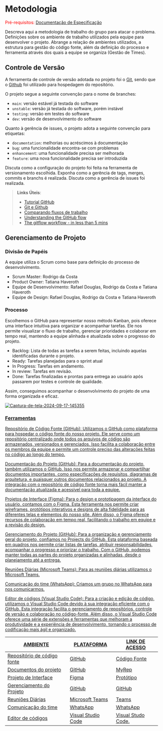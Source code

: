 
# Metodologia

<span style="color:red">Pré-requisitos: <a href="2-Especificação do Projeto.md"> Documentação de Especificação</a></span>

Descreva aqui a metodologia de trabalho do grupo para atacar o problema. Definições sobre os ambiente de trabalho utilizados pela  equipe para desenvolver o projeto. Abrange a relação de ambientes utilizados, a estrutura para gestão do código fonte, além da definição do processo e ferramenta através dos quais a equipe se organiza (Gestão de Times).

## Controle de Versão

A ferramenta de controle de versão adotada no projeto foi o
[Git](https://git-scm.com/), sendo que o [Github](https://github.com)
foi utilizado para hospedagem do repositório.

O projeto segue a seguinte convenção para o nome de branches:

- `main`: versão estável já testada do software
- `unstable`: versão já testada do software, porém instável
- `testing`: versão em testes do software
- `dev`: versão de desenvolvimento do software

Quanto à gerência de issues, o projeto adota a seguinte convenção para
etiquetas:

- `documentation`: melhorias ou acréscimos à documentação
- `bug`: uma funcionalidade encontra-se com problemas
- `enhancement`: uma funcionalidade precisa ser melhorada
- `feature`: uma nova funcionalidade precisa ser introduzida

Discuta como a configuração do projeto foi feita na ferramenta de versionamento escolhida. Exponha como a gerência de tags, merges, commits e branchs é realizada. Discuta como a gerência de issues foi realizada.

> **Links Úteis**:
> - [Tutorial GitHub](https://guides.github.com/activities/hello-world/)
> - [Git e Github](https://www.youtube.com/playlist?list=PLHz_AreHm4dm7ZULPAmadvNhH6vk9oNZA)
>  - [Comparando fluxos de trabalho](https://www.atlassian.com/br/git/tutorials/comparing-workflows)
> - [Understanding the GitHub flow](https://guides.github.com/introduction/flow/)
> - [The gitflow workflow - in less than 5 mins](https://www.youtube.com/watch?v=1SXpE08hvGs)

## Gerenciamento de Projeto

### Divisão de Papéis

A equipe utiliza o Scrum como base para definição do processo de desenvolvimento.

- Scrum Master: Rodrigo da Costa
- Product Owner: Tatiana Haveroth
- Equipe de Desenvolvimento: Rafael Douglas, Rodrigo da Costa e Tatiana Haveroth
- Equipe de Design: Rafael Douglas, Rodrigo da Costa e Tatiana Haveroth



### Processo

Escolhemos o GitHub para representar nosso método Kanban, pois oferece uma interface intuitiva para organizar e acompanhar tarefas. Ele nos permite visualizar o fluxo de trabalho, gerenciar prioridades e colaborar em tempo real, mantendo a equipe alinhada e atualizada sobre o progresso do projeto.

- Backlog: Lista de todas as tarefas a serem feitas, incluindo aquelas identificadas durante o projeto.
- Ready: Tarefas planejadas para o sprint atual
- In Progress: Tarefas em andamento.
- In review: Tarefas em revisão.
- Done: Tarefas finalizadas e prontas para entrega ao usuário após passarem por testes e controle de qualidade.

Assim, conseguimos acompanhar o desenvolvimento do projeto de uma forma organizada e eficaz.

<a href="https://ibb.co/DGgrT37"><img src="https://i.ibb.co/f8GDLmC/Captura-de-tela-2024-09-17-145355.png" alt="Captura-de-tela-2024-09-17-145355" border="0"></a><br /><a target='_blank' href='https://pt-br.imgbb.com/'>


### Ferramentas

Repositório de Código Fonte (GitHub): Utilizamos o GitHub como plataforma para hospedar o código fonte do nosso projeto. Ele serve como um repositório centralizado onde todos os arquivos de código são armazenados, versionados e gerenciados. Isso facilita a colaboração entre os membros da equipe e permite um controle preciso das alterações feitas no código ao longo do tempo.

Documentação do Projeto (GitHub): Para a documentação do projeto, também utilizamos o GitHub. Isso nos permite armazenar e compartilhar documentos importantes, como especificações de requisitos, diagramas de arquitetura, e quaisquer outros documentos relacionados ao projeto. A integração com o repositório de código fonte torna mais fácil manter a documentação atualizada e acessível para toda a equipe.

Projetos de Interface (Figma): Para o design e prototipagem da interface do usuário, contamos com o Figma. Esta ferramenta nos permite criar wireframes, protótipos interativos e designs de alta fidelidade para as diferentes telas e elementos do nosso site. Além disso, o Figma oferece recursos de colaboração em tempo real, facilitando o trabalho em equipe e a revisão do design.

Gerenciamento do Projeto (GitHub): Para a organização e gerenciamento geral do projeto, confiamos no Projects do GitHub. Esta plataforma baseada em quadros nos permite criar listas de tarefas, atribuir responsabilidades, acompanhar o progresso e priorizar o trabalho. Com o GitHub, podemos manter todas as partes do projeto organizadas e alinhadas, desde o planejamento até a entrega.

Reuniões Diárias (Microsoft Teams): Para as reuniões diárias utilizamos o Microsoft Teams.

Comunicação do time (WhatsApp): Criamos um grupo no WhatsApp para nos comunicarmos.

Editor de códigos (Visual Studio Code): Para a criação e edição de código, utilizamos o Visual Studio Code devido à sua integração eficiente com o GitHub. Esta integração facilita o gerenciamento de repositórios, controle de versão e colaboração no código-fonte. Além disso, o Visual Studio Code oferece uma série de extensões e ferramentas que melhoram a produtividade e a experiência de desenvolvimento, tornando o processo de codificação mais ágil e organizado.


| AMBIENTE                            | PLATAFORMA                         | LINK DE ACESSO                         |
|-------------------------------------|------------------------------------|----------------------------------------|
| Repositório de código fonte         | GitHub                             | [Código Fonte](https://github.com/ICEI-PUC-Minas-PMV-SInt/Grupo-04-Receitas/blob/main/src/README.md)                           |
| Documentos do projeto               | GitHub                             | [MyRep](https://github.com/ICEI-PUC-Minas-PMV-SInt/Grupo-04-Receitas/tree/main/documents)                            |
| Projeto de Interface                | Figma                              | [Protótipo](https://www.figma.com/file/fbwMuLej2Voba16iX0yoe6/Untitled?type=design&node-id=0-1&mode=design&t=7U62SZ4xrNxd2ZHK-0)                            |
| Gerenciamento do Projeto            | GitHub                    | [GitHub](https://trello.com/b/6YjjZcwL/kanban-quadro-modelo](https://github.com/orgs/ICEI-PUC-Minas-PMV-SInt/projects/43/views/1))                            |
| Reuniões Diárias                          | Microsoft Teams                       | [Teams](https://www.microsoft.com/pt-br/microsoft-teams/log-in)|
| Comunicação do time                 | WhatsApp                          |  [WhatsApp](https://web.whatsapp.com/)
| Editor de códigos                   | Visual Studio Code                | [Visual Studo Code](https://code.visualstudio.com/).            

